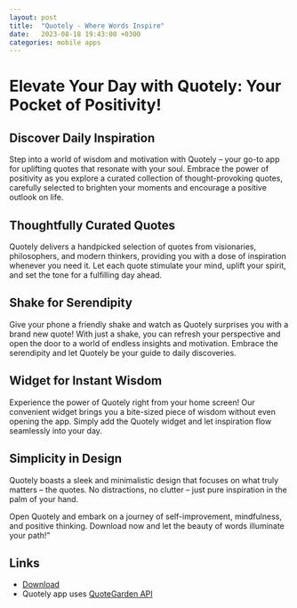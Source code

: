 ```yaml
---
layout: post
title:  "Quotely - Where Words Inspire"
date:   2023-08-18 19:43:00 +0300
categories: mobile apps
---
```


# Elevate Your Day with Quotely: Your Pocket of Positivity!

## Discover Daily Inspiration

Step into a world of wisdom and motivation with Quotely – your go-to app for uplifting quotes that resonate with your soul. Embrace the power of positivity as you explore a curated collection of thought-provoking quotes, carefully selected to brighten your moments and encourage a positive outlook on life.

## Thoughtfully Curated Quotes

Quotely delivers a handpicked selection of quotes from visionaries, philosophers, and modern thinkers, providing you with a dose of inspiration whenever you need it. Let each quote stimulate your mind, uplift your spirit, and set the tone for a fulfilling day ahead.

## Shake for Serendipity

Give your phone a friendly shake and watch as Quotely surprises you with a brand new quote! With just a shake, you can refresh your perspective and open the door to a world of endless insights and motivation. Embrace the serendipity and let Quotely be your guide to daily discoveries.

## Widget for Instant Wisdom

Experience the power of Quotely right from your home screen! Our convenient widget brings you a bite-sized piece of wisdom without even opening the app. Simply add the Quotely widget and let inspiration flow seamlessly into your day.

## Simplicity in Design

Quotely boasts a sleek and minimalistic design that focuses on what truly matters – the quotes. No distractions, no clutter – just pure inspiration in the palm of your hand.

Open Quotely and embark on a journey of self-improvement, mindfulness, and positive thinking. Download now and let the beauty of words illuminate your path!"


## Links

* [Download](https://ekinbulut.github.io/quotely-app/)
* Quotely app uses [QuoteGarden API](https://pprathameshmore.github.io/QuoteGarden/)
